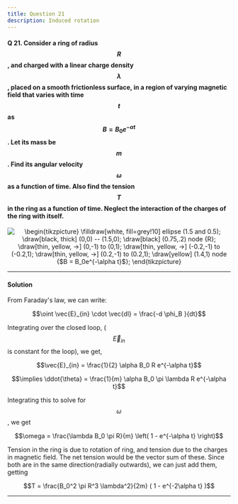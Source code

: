 ```yaml
--- 
title: Question 21
description: Induced rotation
---
```


<script src="https://cdn.mathjax.org/mathjax/latest/MathJax.js?config=TeX-AMS-MML_HTMLorMML" type="text/javascript"></script>

#### Q 21. Consider a ring of radius $$R$$, and charged with a linear charge density  $$\lambda$$, placed on a smooth frictionless surface, in a region of varying magnetic field that varies with time $$t$$ as $$B = B_0e^{-\alpha t}$$. Let its mass be $$m$$. Find its angular velocity $$\omega$$ as a function of time. Also find the tension $$T$$ in the ring as a function of time. Neglect the interaction of the charges of the ring with itself.

<p align="center"><img align="center" src="https://i.upmath.me/svg/%5Cbegin%7Btikzpicture%7D%0A%5Cfilldraw%5Bwhite%2C%20fill%3Dgrey!10%5D%20ellipse%20(1.5%20and%200.5)%3B%0A%5Cdraw%5Bblack%2C%20thick%5D%20(0%2C0)%20--%20(1.5%2C0)%3B%0A%5Cdraw%5Bblack%5D%20(0.75%2C.2)%20node%20%7BR%7D%3B%0A%5Cdraw%5Bthin%2C%20yellow%2C%20-%3E%5D%20(0%2C-1)%20to%20(0%2C1)%3B%0A%5Cdraw%5Bthin%2C%20yellow%2C%20-%3E%5D%20(-0.2%2C-1)%20to%20(-0.2%2C1)%3B%0A%5Cdraw%5Bthin%2C%20yellow%2C%20-%3E%5D%20(0.2%2C-1)%20to%20(0.2%2C1)%3B%0A%5Cdraw%5Byellow%5D%20(1.4%2C1)%20node%20%7B%24B%20%3D%20B_0e%5E%7B-%5Calpha%20t%7D%24%7D%3B%0A%5Cend%7Btikzpicture%7D" alt="\begin{tikzpicture}
\filldraw[white, fill=grey!10] ellipse (1.5 and 0.5);
\draw[black, thick] (0,0) -- (1.5,0);
\draw[black] (0.75,.2) node {R};
\draw[thin, yellow, -&gt;] (0,-1) to (0,1);
\draw[thin, yellow, -&gt;] (-0.2,-1) to (-0.2,1);
\draw[thin, yellow, -&gt;] (0.2,-1) to (0.2,1);
\draw[yellow] (1.4,1) node {$B = B_0e^{-\alpha t}$};
\end{tikzpicture}" /></p>

---

#### Solution

From Faraday's law, we can write:

$$\oint \vec{E}_{in} \cdot \vec{dl} = \frac{-d \phi_B }{dt}$$

Integrating over the closed loop, ($$\vec{E}_{in}$$ is constant for the loop), we get,

$$\vec{E}_{in} = \frac{1}{2} \alpha B_0 R e^{-\alpha t}$$

$$\implies \ddot{\theta} = \frac{1}{m} \alpha B_0 \pi \lambda R e^{-\alpha t}$$

Integrating this to solve for $$\omega$$, we get

$$\omega = \frac{\lambda B_0 \pi R}{m} \left( 1 - e^{-\alpha t} \right)$$

Tension in the ring is due to rotation of ring, and tension due to the charges in magnetic field. The net tension would be the vector sum of these. Since both are in the same direction(radially outwards), we can just add them, getting

$$T = \frac{B_0^2 \pi R^3 \lambda^2}{2m} ( 1 - e^{-2\alpha t} )$$

---
